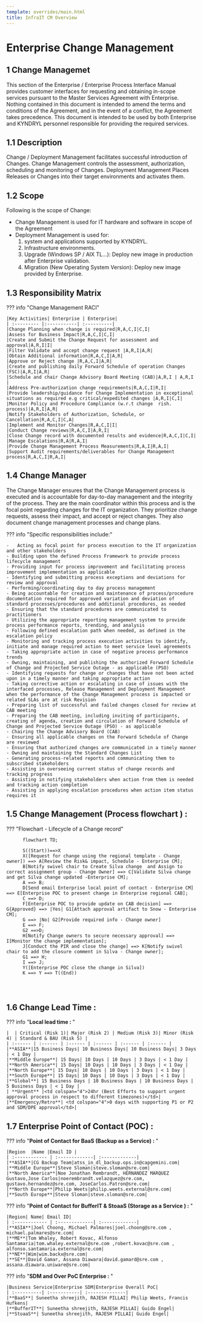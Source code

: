 ```yaml
---
template: overrides/main.html
title: InfraIT CM Overview
---
```


# <b>Enterprise Change Management</b>
## <b>1 Change Managemet</b>

This section of the Enterprise / Enterprise Process Interface Manual provides customer interfaces for requesting and obtaining in-scope services pursuant to the Master Services Agreement with Enterprise. Nothing contained in this document is intended to amend the terms and conditions of the Agreement, and in the event of a conflict, the Agreement takes precedence.
This document is intended to be used by both Enterprise and KYNDRYL personnel responsible for providing the required services.

## <b>1.1 Description </b>

Change / Deployment Management facilitates successful introduction of Changes.
Change Management controls the assessment, authorization, scheduling and monitoring of Changes.
Deployment Management Places Releases or Changes into their target environments and activates them.

## <b> 1.2 Scope</b>

Following is the scope of Change:

  - Change Management is used for IT hardware and software in scope of the Agreement 
  - Deployment Management is used for: 
      1.  system and applications supported by KYNDRYL.  
      2.	Infrastructure environments. 
      3.	Upgrade (Windows SP / AIX TL…): Deploy new image in production after Enterprise validation.
      4.	Migration (New Operating System Version): Deploy new image provided by Enterprise.



## <b>1.3 Responsibility Matrix</b>

??? info "Change Management RACI"

    |Key Activities| Enterprise | Enterprise|
    | :--------- |:-----------| :----------|
    |Change Planning when change is required|R,A,C,I|C,I|
    |Assess for Business Impact|R,A,C,I|C,I|
    |Create and Submit the Change Request for assessment and approval|A,R,I|I|
    |Filter Validate and accept change request |A,R,I|A,R|
    |Obtain Additional information|R,A,C,I|A,R|
    |Approve or Reject change |R,A,C,I|A,R|
    |Create and publishing daily Forward Schedule of operation Changes (FSC)|A,R,I|A,R|
    |Schedule and chair Change Advisory Board Meeting (CAB)|A,R,I | A,R,I |
    |Address Pre-authorization change requirements|R,A,C,I|R,I|
    |Provide leadership/guidance for Change Implementation in exceptional situations as required e.g critical/expedited changes |A,R,I|C,I|
    |Monitor Policy and Procedure Compliance (w.r.t change  rish. process)|A,R,I|A,R|
    |Notify Stakeholders of Authorization, Schedule, or Cancellation|R,A,C,I|C,A|
    |Implement and Monitor Changes|R,A,C,I|I|
    |Conduct Change reviews|R,A,C,I|A,R,I|
    |Close Change record with documented results and evidence|R,A,C,I|C,I|
    |Manage Escalations|R,A|R,A,I|
    |Provide Change Management Process Measurements|R,A,I|R,A,I|
    |Support Audit requirements/deliverables for Change Management process|R,A,C,I|R,A,I|
       


## <b>1.4 Change Manager</b>
 
The Change Manager ensures that the Change Management process is executed and is accountable for day-to-day management and the integrity of the process. They are the main coordinator within this process and is the focal point regarding changes for the IT organization. They prioritize change requests, assess their impact, and accept or reject changes. They also document change management processes and change plans.

??? info "Specific responsibilities include:"

    -	Acting as focal point for process execution to the IT organization and other stakeholders 
    - Building upon the defined Process Framework to provide process lifecycle management 
    - Providing input for process improvement and facilitating process improvement implementation as applicable 
    - Identifying and submitting process exceptions and deviations for review and approval 
    - Performing/coordinating day to day process management 
    - Being accountable for creation and maintenance of process/procedure documentation required for approved variation and deviation of standard processes/procedures and additional procedures, as needed 
    - Ensuring that the standard procedures are communicated to practitioners 
    - Utilizing the appropriate reporting management system to provide process performance reports, trending, and analysis 
    - Following defined escalation path when needed, as defined in the escalation policy 
    - Monitoring and tracking process execution activities to identify, initiate and manage required action to meet service level agreements 
    - Taking appropriate action in case of negative process performance trends 
    - Owning, maintaining, and publishing the authorized Forward Schedule of Change and Projected Service Outage - as applicable (PSO) 
    - Identifying requests for change or changes that have not been acted upon in a timely manner and taking appropriate action 
    - Taking corrective action or escalating in case of issues with the interfaced processes, Release Management and Deployment Management when the performance of the Change Management process is impacted or related SLAs are at risk Revision 
    - Preparing list of successful and failed changes closed for review at CAB meeting 
    - Preparing the CAB meeting, including inviting of participants, creating of agenda, creation and circulation of Forward Schedule of Change and Projected Service Outage (PSO) - as applicable 
    - Chairing the Change Advisory Board (CAB) 
    - Ensuring all applicable changes on the Forward Schedule of Change are reviewed
    - Ensuring that authorized changes are communicated in a timely manner 
    - Owning and maintaining the Standard Changes List 
    - Generating process-related reports and communicating them to subscribed stakeholders 
    - Assisting in overseeing current status of change records and tracking progress 
    - Assisting in notifying stakeholders when action from them is needed and tracking action completion 
    - Assisting in applying escalation procedures when action item status requires it
    

## <b>1.5	Change Management  (Process flowchart ) :</b>

??? "Flowchart - Lifecycle of a Change record"

  ``` mermaid
        flowchart TD;

        S((Start))==>X
        X([Request for change using the regional template - Change owner]) ==> A[Review the Risk& impact, Schedule - Enterprise CM];
        B[Notify swivel chair to Create Silva change  and Assign to correct assignment group - Change Owner] ==> C[Validate Silva change and get Silva change updated -Enterprise CM];
        A ==> B;
        D[Send email Enterprise local point of contact - Enterprise CM] ==> E[Enterprise POC to present change in Enterprise regional CAB];
        C ==> D;
        F[Enterprise POC to provide update on CAB decision] ==> G{Approved} ==> |Yes| G1[Attach approval artifact to Snow - Enterprise CM];
        G ==> |No| G2[Provide required info - Change owner]
        E ==> F;
        G2 ==>D;
        H[Notify Change owners to secure necessary approval] ==> I[Monitor the change implementation];
        J[Conduct the PIR and close the change] ==> K[Notify swivel chair to add the closure comment in Silva - Change owner];
        G1 ==> H;
        I ==> J;
        Y([Enterprise POC close the change in Silva])
        K ==> Y ==> T((End))




  ```

## <b>1.6	Change Lead Time :</b> 

??? info "<b>Local lead time : </b>"

    |  | Critical (Risk 1)| Major (Risk 2) | Medium (Risk 3)| Minor (Risk 4) | Standard & BAU (Risk 5) |
    | :------ | :------ | :------ | :------ | :------ | :------ |
    |**ASIA**|15 Business Days| 10 Business Days| 10 Business Days| 3 Days | < 1 Day | 
    |**Middle Europe**| 15 Days| 10 Days | 10 Days | 3 Days | < 1 Day |
    |**North America**| 15 Days| 10 Days | 10 Days | 3 Days | < 1 Day |
    |**North Europe**| 15 Days| 10 Days | 10 Days | 3 Days | < 1 Day |
    |**South Europe**| 15 Days| 10 Days | 10 Days | 3 Days | < 1 Day |
    |**Global**| 15 Business Days | 10 Business Days | 10 Business Days | 5 Business Days | < 1 Day |
    | **Urgent** |<td colspan="4">24hr (Best Efforts to support urgent approval process in respect to different timezones)</td>|
    |**Emergency/Retro**| <td colspan="4">0 days with supporting P1 or P2 and SDM/DPE approval</td>|
    


## <b>1.7	Enterprise Point of Contact (POC) :</b>

??? info "<b>Point of Contact for BaaS (Backup as a Service) : </b>"
   
    |Region  |Name |Email ID |
    | :------------ | :-------------| :-------------|
    |**ASIA**|CG Backup Team|atss_in_dl_backup.ops.in@capgemini.com|
    |**Middle Europe**|Steve Sloman|steve.sloman@sre.com|
    |**North America**|Noe Jonathan Rembrandt, HERNANDEZ MARQUEZ Gustavo,Jose Carlos|noerembrandt.velazquez@sre.com, gustavo.hernandez@sre.com, JoseCarlos.Patron@sre.com|
    |**North Europe**|Philip Weets|philip.weets.external@sre.com|
    |**South Europe**|Steve Sloman|steve.sloman@sre.com|

??? info "<b>Point of Contact for BufferIT  & StoaaS (Storage as a Service ) : </b>"

    |Region| Name| Email ID|
    | :------------ | :-------------| :-------------|
    |**ASIA**|Joel Choong, Michael Palmares|joel.choong@sre.com , michael.palmares@sre.com|
    |**ME**|Tom Whaley, Robert Kovac, Alfonso Santamaria|tom.whaley.external@sre.com ,robert.kovac@sre.com , alfonso.santamaria.external@sre.com|
    |**NE**|Wim|wim.backx@sre.com|
    |**SE**|David Gamar, Assana Diawara|david.gamard@sre.com , assana.diawara.uniware@sre.com|

??? info "<b>SDM and Over PoC Enterprise : </b>"  

    |Business Service|Enterprise SDM|Enterprise Overall PoC|
    | :----------| :-----------| :--------------|
    |**BaaS**| Suneetha shreejith, RAJESH PILLAI| Philip Weets, Francis Hufkens|
    |**BufferIT**| Suneetha shreejith, RAJESH PILLAI| Guido Engel|
    |**StoaaS**| Suneetha shreejith, RAJESH PILLAI| Guido Engel|

   




